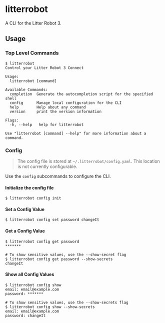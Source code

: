 # litterrobot
A CLI for the Litter Robot 3.

## Usage
### Top Level Commands

```console
$ litterrobot
Control your Litter Robot 3 Connect

Usage:
  litterrobot [command]

Available Commands:
  completion  Generate the autocompletion script for the specified shell
  config      Manage local configuration for the CLI
  help        Help about any command
  version     print the version information

Flags:
  -h, --help   help for litterrobot

Use "litterrobot [command] --help" for more information about a command.
```

### Config
> The config file is stored at `~/.litterrobot/config.yaml`. This location is not currently configurable.

Use the `config` subcommands to configure the CLI.

#### Initialize the config file
```console
$ litterrobot config init
```

#### Set a Config Value
```console
$ litterrobot config set password changeIt
```

#### Get a Config Value
```console
$ litterrobot config get password
*******

# To show sensitive values, use the --show-secret flag
$ litterrobot config get password --show-secrets
changeIt
```

#### Show all Config Values
```console
$ litterrobot config show                 
email: email@example.com
password: *******

# To show sensitive values, use the --show-secrets flag
$ litterrobot config show --show-secrets
email: email@example.com
password: changeIt
```
